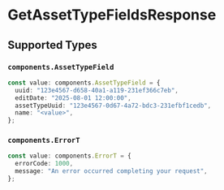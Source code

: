 # GetAssetTypeFieldsResponse


## Supported Types

### `components.AssetTypeField`

```typescript
const value: components.AssetTypeField = {
  uuid: "123e4567-d658-40a1-a119-231ef366c7eb",
  editDate: "2025-08-01 12:00:00",
  assetTypeUuid: "123e4567-0d67-4a72-bdc3-231efbf1cedb",
  name: "<value>",
};
```

### `components.ErrorT`

```typescript
const value: components.ErrorT = {
  errorCode: 1000,
  message: "An error occurred completing your request",
};
```

